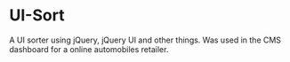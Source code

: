 UI-Sort
=======

A UI sorter using jQuery, jQuery UI and other things.  Was used in the CMS dashboard for a online automobiles retailer.  
